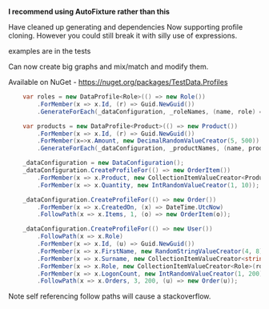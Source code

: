 **I recommend using AutoFixture rather than this**

Have cleaned up generating and dependencies
Now supporting profile cloning. However you could still break it with silly use of expressions.

examples are in the tests

Can now create big graphs and mix/match and modify them.

Available on NuGet - https://nuget.org/packages/TestData.Profiles

``` csharp
    var roles = new DataProfile<Role>(() => new Role())
        .ForMember(x => x.Id, (r) => Guid.NewGuid())
        .GenerateForEach(_dataConfiguration, _roleNames, (name, role) => role.Name = name).ToList();

    var products = new DataProfile<Product>(() => new Product())
        .ForMember(x => x.Id, (r) => Guid.NewGuid())
        .ForMember(x=>x.Amount, new DecimalRandomValueCreator(5, 500))
        .GenerateForEach(_dataConfiguration, _productNames, (name, product) => product.Name = name).ToList();

    _dataConfiguration = new DataConfiguration();
    _dataConfiguration.CreateProfileFor(() => new OrderItem())
        .ForMember(x => x.Product, new CollectionItemValueCreator<Product>(products))
        .ForMember(x => x.Quantity, new IntRandomValueCreator(1, 10));

    _dataConfiguration.CreateProfileFor(() => new Order())
        .ForMember(x => x.CreatedOn, (x) => DateTime.UtcNow)
        .FollowPath(x => x.Items, 1, (o) => new OrderItem(o));

    _dataConfiguration.CreateProfileFor(() => new User())
        .FollowPath(x => x.Role)
        .ForMember(x => x.Id, (u) => Guid.NewGuid())
        .ForMember(x => x.FirstName, new RandomStringValueCreator(4, 8))
        .ForMember(x => x.Surname, new CollectionItemValueCreator<string>(_names))
        .ForMember(x => x.Role, new CollectionItemValueCreator<Role>(roles))
        .ForMember(x => x.LogonCount, new IntRandomValueCreator(1, 200))
        .FollowPath(x => x.Orders, 3, 200, (u) => new Order(u));
```

Note self referencing follow paths will cause a stackoverflow.
